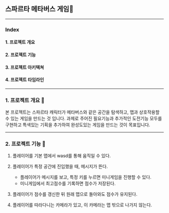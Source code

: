 ## 스파르타 메타버스 게임🎊

----------------------------------

### Index

  #### 1. 프로젝트 개요
  #### 2. 프로젝트 기능
  #### 3. 프로젝트 아키텍쳐
  #### 4. 프로젝트 타임라인

---------------------------------------

### 1. 프로젝트 개요 👀

본 프로젝트는 스파르타 캐릭터가 메타버스와 같은 공간을 탐색하고, 맵과 상호작용할 수 있는 게임을 만드는 것 입니다.
과제로 주어진 필요기능과 추가적인 도전기능 모두를 구현하고 특색있는 기획을 추가하여 완성도있는 게임을 만드는 것이 목표입니다.

-----------------------------------------

### 2. 프로젝트 기능 🎈


1. 플레이어를 기본 맵에서 wasd를 통해 움직일 수 있다.

2. 플레이어가 특정 공간에 진입했을 때, 메시지가 뜬다.
   + 플레이어가 메시지를 보고, 특정 키를 누르면 미니게임을 진행할 수 있다.
   + 미니게임에서 최고점수를 기록하면 점수가 저장된다.

3. 플레이어가 점수를 갱신한 뒤 원래 맵으로 돌아와도 점수가 유지된다.

4.  플레이어를 따라다니는 카메라가 있고, 이 카메라는 맵 밖으로 나가지 않는다.
